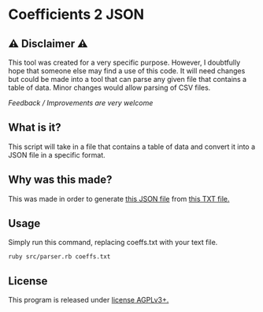# Coefficients 2 JSON

## ⚠️ Disclaimer ⚠️
This tool was created for a very specific purpose. However, I doubtfully hope
that someone else may find a use of this code. It will need changes but could be
made into a tool that can parse any given file that contains a table of data.
Minor changes would allow parsing of CSV files.

*Feedback / Improvements are very welcome*

## What is it?
This script will take in a file that contains a table of data and convert it
into a JSON file in a specific format.

## Why was this made?
This was made in order to generate
[this JSON file](https://github.com/bristol-sca/ELMO2/blob/master/coeffs.json)
from
[this TXT file.](https://github.com/bristol-sca/ELMO/blob/master/coeffs.txt)

## Usage
Simply run this command, replacing coeffs.txt with your text file.
```
ruby src/parser.rb coeffs.txt
```

## License
This program is released under [license AGPLv3+.](https://www.gnu.org/licenses/agpl.html)
